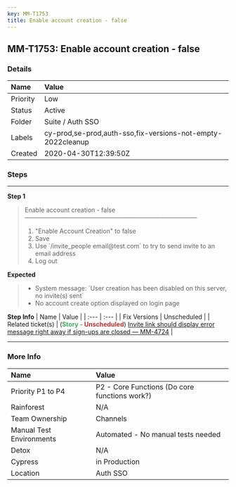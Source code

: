 ```yaml
---
key: MM-T1753
title: Enable account creation - false
---
```


## MM-T1753: Enable account creation - false

### Details

| Name     | Value                                                       |
| :------- | :---------------------------------------------------------- |
| Priority | Low                                                         |
| Status   | Active                                                      |
| Folder   | Suite / Auth SSO                                            |
| Labels   | cy-prod,se-prod,auth-sso,fix-versions-not-empty-2022cleanup |
| Created  | 2020-04-30T12:39:50Z                                        |

### Steps

<hr/>

**Step 1**

> <article>Enable account creation - false<br />————————————————————————————<ol><li>"Enable Account Creation" to false</li><li>Save</li><li>Use `/invite_people email@test.com` to try to send invite to an email address</li><li>Log out</li></ol></article>

**Expected**

> <article><ul><li>System message: `User creation has been disabled on this server, no invite(s) sent`</li><li>No account create option displayed on login page</li></ul></article>

**Step Info**
| Name | Value |
| :--- | :--- |
| Fix Versions | Unscheduled |
| Related ticket(s) | (<strong><span style="color:rgb(65, 168, 95)">Story - </span><span style="color:rgb(184, 49, 47)">Unscheduled</span></strong>) <a href="https://mattermost.atlassian.net/browse/MM-4724">Invite link should display error message right away if sign-ups are closed — MM-4724</a> |

<hr/>

### More Info

| Name                     | Value                                         |
| :----------------------- | :-------------------------------------------- |
| Priority P1 to P4        | P2 - Core Functions (Do core functions work?) |
| Rainforest               | N/A                                           |
| Team Ownership           | Channels                                      |
| Manual Test Environments | Automated - No manual tests needed            |
| Detox                    | N/A                                           |
| Cypress                  | in Production                                 |
| Location                 | Auth SSO                                      |
